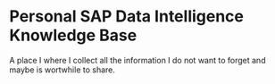 # Personal SAP Data Intelligence Knowledge Base
A place I where I collect all the information I do not want to forget and maybe is wortwhile to share. 
